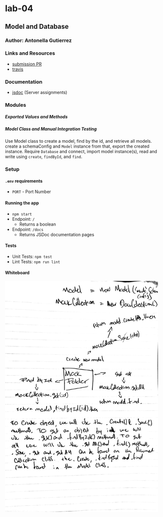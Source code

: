 # lab-04

## Model and Database

### Author: Antonella Gutierrez

### Links and Resources 

* [submission PR](https://github.com/antonella-401-advanced-javascript/lab-03/pull/2)
* [travis](https://travis-ci.com/antonella-401-advanced-javascript/lab-03)

### Documentation
* [jsdoc](/docs/) (Server assignments)

### Modules
##### Exported Values and Methods

##### Model Class and Manual Integration Testing
Use Model class to create a model, find by the id, and retrieve all models. create a schemaConfig and `Model` instance from that, export the created instance. Require `Database` and connect, import model instance(s), read and write using `create`, `findById`, and `find`.

### Setup
#### `.env` requirements
* `PORT` - Port Number

#### Running the app
* `npm start`
* Endpoint: `/`
    * Returns a boolean
* Endpoint: `/docs`
    * Returns JSDoc documentation pages

#### Tests
* Unit Tests: `npm test`
* Lint Tests: `npm run lint`

#### Whiteboard
![Whiteboard Diagram](lab-04.jpg)